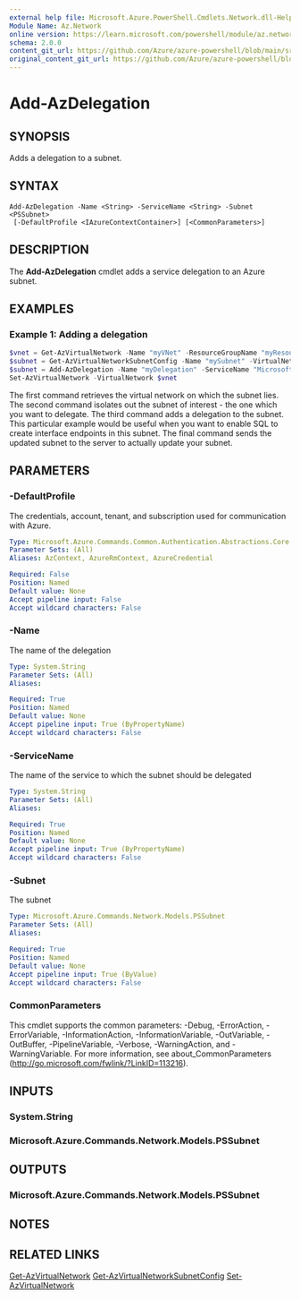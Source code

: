 ```yaml
---
external help file: Microsoft.Azure.PowerShell.Cmdlets.Network.dll-Help.xml
Module Name: Az.Network
online version: https://learn.microsoft.com/powershell/module/az.network/add-azdelegation
schema: 2.0.0
content_git_url: https://github.com/Azure/azure-powershell/blob/main/src/Network/Network/help/Add-AzDelegation.md
original_content_git_url: https://github.com/Azure/azure-powershell/blob/main/src/Network/Network/help/Add-AzDelegation.md
---
```


# Add-AzDelegation

## SYNOPSIS
Adds a delegation to a subnet.

## SYNTAX

```
Add-AzDelegation -Name <String> -ServiceName <String> -Subnet <PSSubnet>
 [-DefaultProfile <IAzureContextContainer>] [<CommonParameters>]
```

## DESCRIPTION
The **Add-AzDelegation** cmdlet adds a service delegation to an Azure subnet.

## EXAMPLES

### Example 1: Adding a delegation
```powershell
$vnet = Get-AzVirtualNetwork -Name "myVNet" -ResourceGroupName "myResourceGroup"
$subnet = Get-AzVirtualNetworkSubnetConfig -Name "mySubnet" -VirtualNetwork $vnet
$subnet = Add-AzDelegation -Name "myDelegation" -ServiceName "Microsoft.Sql/servers" -Subnet $subnet
Set-AzVirtualNetwork -VirtualNetwork $vnet
```

The first command retrieves the virtual network on which the subnet lies. The second command isolates out the subnet of interest - the one which you want to delegate. The third command adds a delegation to the subnet. This particular example would be useful when you want to enable SQL to create interface endpoints in this subnet. The final command sends the updated subnet to the server to actually update your subnet.

## PARAMETERS

### -DefaultProfile
The credentials, account, tenant, and subscription used for communication with Azure.

```yaml
Type: Microsoft.Azure.Commands.Common.Authentication.Abstractions.Core.IAzureContextContainer
Parameter Sets: (All)
Aliases: AzContext, AzureRmContext, AzureCredential

Required: False
Position: Named
Default value: None
Accept pipeline input: False
Accept wildcard characters: False
```

### -Name
The name of the delegation

```yaml
Type: System.String
Parameter Sets: (All)
Aliases:

Required: True
Position: Named
Default value: None
Accept pipeline input: True (ByPropertyName)
Accept wildcard characters: False
```

### -ServiceName
The name of the service to which the subnet should be delegated

```yaml
Type: System.String
Parameter Sets: (All)
Aliases:

Required: True
Position: Named
Default value: None
Accept pipeline input: True (ByPropertyName)
Accept wildcard characters: False
```

### -Subnet
The subnet

```yaml
Type: Microsoft.Azure.Commands.Network.Models.PSSubnet
Parameter Sets: (All)
Aliases:

Required: True
Position: Named
Default value: None
Accept pipeline input: True (ByValue)
Accept wildcard characters: False
```

### CommonParameters
This cmdlet supports the common parameters: -Debug, -ErrorAction, -ErrorVariable, -InformationAction, -InformationVariable, -OutVariable, -OutBuffer, -PipelineVariable, -Verbose, -WarningAction, and -WarningVariable. For more information, see about_CommonParameters (http://go.microsoft.com/fwlink/?LinkID=113216).

## INPUTS

### System.String

### Microsoft.Azure.Commands.Network.Models.PSSubnet

## OUTPUTS

### Microsoft.Azure.Commands.Network.Models.PSSubnet

## NOTES

## RELATED LINKS

[Get-AzVirtualNetwork](./Get-AzVirtualNetwork.md)
[Get-AzVirtualNetworkSubnetConfig](./Get-AzVirtualNetworkSubnetConfig.md)
[Set-AzVirtualNetwork](./Set-AzVirtualNetwork.md)